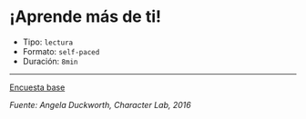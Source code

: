 # ¡Aprende más de ti!

* Tipo: `lectura`
* Formato: `self-paced`
* Duración: `8min`

***

[Encuesta base](https://laboratoria.typeform.com/to/dsWoR0#uid=xxxxx&email=xxxxx&name=xxxxx&cohortid=xxxxx&courseid=xxxxx&unitid=xxxxx&partid=xxxxx)

*Fuente: Angela Duckworth, Character Lab, 2016*
